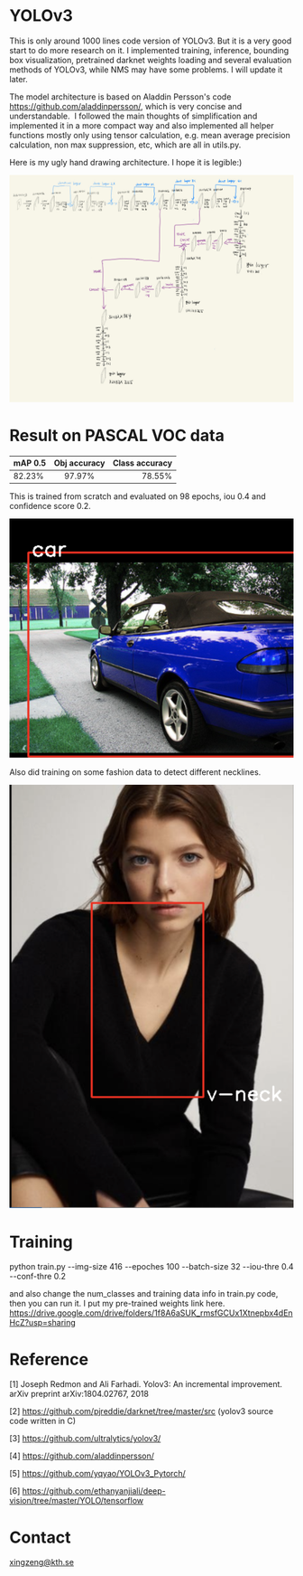 # YOLOv3
This is only around 1000 lines code version of YOLOv3. But it is a very good start to do more research on it. I implemented training, inference, bounding box visualization, pretrained darknet weights loading and several evaluation methods of YOLOv3, while NMS may have some problems. I will update it later.

The model architecture is based on Aladdin Persson's code https://github.com/aladdinpersson/, which is very concise and understandable.  I followed the main thoughts of simplification and implemented it in a more compact way and also implemented all helper functions mostly only using tensor calculation, e.g. mean average precision calculation, non max suppression, etc, which are all in utils.py.

Here is my ugly hand drawing architecture. I hope it is legible:)

![image](https://raw.githubusercontent.com/XingZeng307/YOLOv3/main/results/YOLOv3_architecture.jpeg) 

# Result on PASCAL VOC data

mAP 0.5|Obj accuracy|Class accuracy
--|:--:|--:
82.23%|97.97%|78.55%

This is trained from scratch and evaluated on 98 epochs, iou 0.4 and confidence score 0.2.

![image](https://raw.githubusercontent.com/XingZeng307/YOLOv3/main/results/pascal_voc.png)

Also did training on some fashion data to detect different necklines.

![image](https://raw.githubusercontent.com/XingZeng307/YOLOv3/main/results/fashion_data.png)


# Training

python train.py --img-size 416 --epoches 100 --batch-size 32 --iou-thre 0.4 --conf-thre 0.2

and also change the num_classes and training data info in train.py code, then you can run it. 
I put my pre-trained weights link here. https://drive.google.com/drive/folders/1f8A6aSUK_rmsfGCUx1Xtnepbx4dEnHcZ?usp=sharing

# Reference
[1] Joseph Redmon and Ali Farhadi. Yolov3: An incremental improvement. arXiv preprint arXiv:1804.02767, 2018

[2] https://github.com/pjreddie/darknet/tree/master/src (yolov3 source code written in C)

[3] https://github.com/ultralytics/yolov3/

[4] https://github.com/aladdinpersson/

[5] https://github.com/yqyao/YOLOv3_Pytorch/

[6] https://github.com/ethanyanjiali/deep-vision/tree/master/YOLO/tensorflow

# Contact
xingzeng@kth.se
